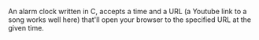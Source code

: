 An alarm clock written in C, accepts a time and a URL (a Youtube link to a song works well here) that'll open your browser to the specified
URL at the given time.

